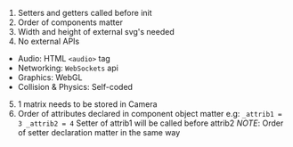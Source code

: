 1. Setters and getters called before init
2. Order of components matter
3. Width and height of external svg's needed
4. No external APIs
  - Audio: HTML `<audio>` tag
  - Networking: `WebSockets` api
  - Graphics: WebGL
  - Collision & Physics: Self-coded
5. 1 matrix needs to be stored in Camera
6. Order of attributes declared in component object matter e.g:
  `_attrib1 = 3
  _attrib2 = 4`
  Setter of attrib1 will be called before attrib2
  *NOTE*: Order of setter declaration matter in the same way
